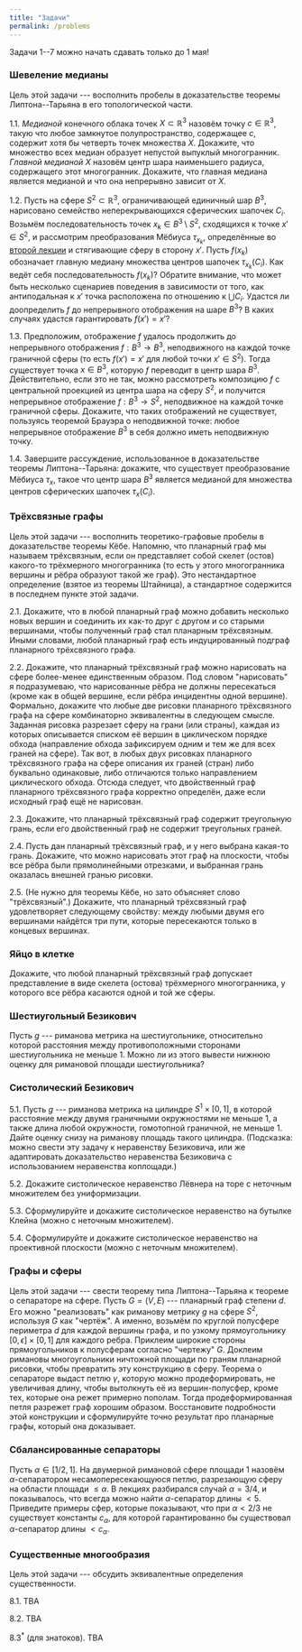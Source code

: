 ```yaml
---
title: "Задачи"
permalink: /problems
---
```


Задачи 1--7 можно начать сдавать только до 1 мая!

### Шевеление медианы

 Цель этой задачи --- восполнить пробелы в доказательстве теоремы Липтона--Тарьяна в его топологической части.

1.1. _Медианой_ конечного облака точек $X \subset \mathbb{R}^3$ назовём точку $c \in \mathbb{R}^3$, такую что любое замкнутое полупространство, содержащее $c$, содержит хотя бы четверть точек множества $X$. Докажите, что множество всех медиан образует непустой выпуклый многогранник. _Главной медианой_ $X$ назовём центр шара наименьшего радиуса, содержащего этот многогранник. Докажите, что главная медиана является медианой и что она непрерывно зависит от $X$. 
	
1.2. Пусть на сфере $S^2 \subset \mathbb{R}^3$, ограничивающей единичный шар $B^3$, нарисовано семейство неперекрывающихся сферических шапочек $C_i$. Возьмём последовательность точек $x_k \in B^3 \setminus S^2$, сходящихся к точке $x' \in S^2$, и рассмотрим преобразования Мёбиуса $\tau_{x_k}$, определённые во [второй лекции]({{site.baseurl}}/lecture2) и стягивающие сферу в сторону $x'$. Пусть $f(x_k)$ обозначает главную медиану множества центров шапочек $\tau_{x_k}(C_i)$. Как ведёт себя последовательность $f(x_k)$? Обратите внимание, что может быть несколько сценариев поведения в зависимости от того, как антиподальная к $x'$ точка расположена по отношению к $\bigcup C_i$. Удастся ли доопределить $f$ до непрерывного отображения на шаре $B^3$? В каких случаях удастся гарантировать $f(x') = x'$?
	
1.3. Предположим, отображение $f$ удалось продолжить до непрерывного отображения $f : B^3 \to B^3$, неподвижного на каждой точке граничной сферы (то есть $f(x') = x'$ для любой точки $x' \in S^2$). Тогда существует точка $x \in B^3$, которую $f$ переводит в центр шара $B^3$. Действительно, если это не так, можно рассмотреть композицию $f$ с центральной проекцией из центра шара на сферу $S^2$, и получится непрерывное отображение $f : B^3 \to S^2$, неподвижное на каждой точке граничной сферы. Докажите, что таких отображений не существует, пользуясь теоремой Брауэра о неподвижной точке: любое непрерывное отображение $B^3$  в себя должно иметь неподвижную точку.
	
1.4. Завершите рассуждение, использованное в доказательстве теоремы Липтона--Тарьяна: докажите, что существует преобразование Мёбиуса $\tau_{x}$, такое что центр шара $B^3$ является медианой для множества центров сферических шапочек $\tau_{x}(C_i)$.
	
### Трёхсвязные графы

Цель этой задачи --- восполнить теоретико-графовые пробелы в доказательстве теоремы Кёбе. Напомню, что планарный граф мы называем трёхсвязным, если он представляет собой скелет (остов) какого-то трёхмерного многогранника (то есть у этого многогранника вершины и рёбра образуют такой же граф). Это нестандартное определение (взятое из теоремы Штайница), а стандартное содержится в последнем пункте этой задачи.

2.1. Докажите, что в любой планарный граф можно добавить несколько новых вершин и соединить их как-то друг с другом и со старыми вершинами, чтобы полученный граф стал планарным трёхсвязным. Иными словами, любой планарный граф есть индуцированный подграф планарного трёхсвязного графа.

2.2. Докажите, что планарный трёхсвязный граф можно нарисовать на сфере более-менее единственным образом. Под словом "нарисовать" я подразумеваю, что нарисованные рёбра не должны пересекаться (кроме как в общей вершине, если рёбра инцидентны одной вершине). Формально, докажите что любые две рисовки планарного трёхсвязного графа на сфере комбинаторно эквивалентны в следующем смысле. Заданная рисовка разрезает сферу на грани (или страны), каждая из которых описывается списком её вершин в циклическом порядке обхода (направление обхода зафиксируем одним и тем же для всех граней на сфере). Так вот, в любых двух рисовках планарного трёхсвязного графа на сфере описания их граней (стран) либо буквально одинаковые, либо отличаются только направлением циклического обхода. Отсюда следует, что двойственный граф планарного трёхсвязного графа корректно определён, даже если исходный граф ещё не нарисован.

2.3. Докажите, что планарный трёхсвязный граф содержит треугольную грань, если его двойственный граф не содержит треугольных граней.

2.4. Пусть дан планарный трёхсвязный граф, и у него выбрана какая-то грань. Докажите, что можно нарисовать этот граф на плоскости, чтобы все рёбра были прямолинейными отрезками, и выбранная грань оказалась внешней гранью рисовки.

2.5. (Не нужно для теоремы Кёбе, но зато объясняет слово "трёхсвязный".) Докажите, что планарный трёхсвязный граф удовлетворяет следующему свойству: между любыми двумя его вершинами найдётся три пути, которые пересекаются только в концевых вершинах.

### Яйцо в клетке

Докажите, что любой планарный трёхсвязный граф допускает представление в виде скелета (остова) трёхмерного многогранника, у которого все рёбра касаются одной и той же сферы.

### Шестиугольный Безикович

Пусть $g$ --- риманова метрика на шестиугольнике, относительно которой расстояния между противоположными сторонами шестиугольника не меньше $1$. Можно ли из этого вывести нижнюю оценку для римановой площади шестиугольника?

### Систолический Безикович

5.1. Пусть $g$ --- риманова метрика на цилиндре $S^1 \times [0,1]$, в которой расстояние между двумя граничными окружностями не меньше $1$, а также длина любой окружности, гомотопной граничной, не меньше $1$. Дайте оценку снизу на риманову площадь такого цилиндра. (Подсказка: можно свести эту задачу к неравенству Безиковича, или же адаптировать доказательство неравенства Безиковича с использованием неравенства коплощади.)

5.2. Докажите систолическое неравенство Лёвнера на торе с неточным множителем без униформизации.

5.3. Сформулируйте и докажите систолическое неравенство на бутылке Клейна (можно с неточным множителем).

5.4. Сформулируйте и докажите систолическое неравенство на проективной плоскости (можно с неточным множителем).

### Графы и сферы

Цель этой задачи --- свести теорему типа Липтона--Тарьяна к теореме о сепараторе на сфере. Пусть $G = (V,E)$ --- планарный граф степени $d$. Его можно "реализовать" как риманову метрику $g$ на сфере $S^2$, используя $G$ как "чертёж". А именно, возьмём по круглой полусфере периметра $d$ для каждой вершины графа, и по узкому прямоугольнику $[0,\epsilon] \times [0,1]$ для каждого ребра. Приклеим широкие стороны прямоугольников к полусферам согласно "чертежу" $G$. Доклеим римановы многоугольники ничтожной площади по граням планарной рисовки, чтобы превратить эту конструкцию в сферу. Теорема о сепараторе выдаст петлю $\gamma$, которую можно продеформировать, не увеличивая длину, чтобы вытолкнуть её из вершин-полусфер, кроме тех, которые она режет примерно пополам. Тогда продеформированная петля разрежет граф хорошим образом. Восстановите подробности этой конструкции и сформулируйте точно результат про планарные графы, который она доказывает. 

### Сбалансированные сепараторы

Пусть $\alpha \in [1/2, 1]$. На двумерной римановой сфере площади $1$ назовём $\alpha$-сепаратором несамопересекающуюся петлю, разрезающую сферу на области площади $\le \alpha$. В лекциях разбирался случай $\alpha = 3/4$, и показывалось, что всегда можно найти $\alpha$-сепаратор длины $< 5$. Приведите примеры сфер, которые показывают, что при $\alpha < 2/3$ не существует константы $c_\alpha$, для которой гарантированно бы существовал $\alpha$-сепаратор длины $< c_\alpha$.

### Существенные многообразия

Цель этой задачи --- обсудить эквивалентные определения существенности. 

8.1. TBA

8.2. TBA

8.3$^*$ (для знатоков). TBA